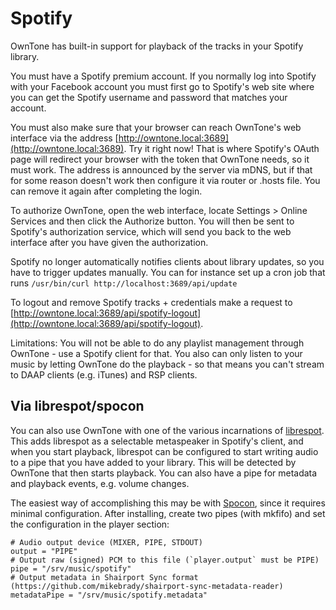 # Spotify

OwnTone has built-in support for playback of the tracks in your Spotify library.

You must have a Spotify premium account. If you normally log into Spotify with
your Facebook account you must first go to Spotify's web site where you can get
the Spotify username and password that matches your account.

You must also make sure that your browser can reach OwnTone's web interface via
the address [http://owntone.local:3689](http://owntone.local:3689). Try it right
now! That is where Spotify's OAuth page will redirect your browser with the
token that OwnTone needs, so it must work. The address is announced by the
server via mDNS, but if that for some reason doesn't work then configure it via
router or .hosts file. You can remove it again after completing the login.

To authorize OwnTone, open the web interface, locate Settings > Online Services
and then click the Authorize button. You will then be sent to Spotify's
authorization service, which will send you back to the web interface after
you have given the authorization.

Spotify no longer automatically notifies clients about library updates, so you
have to trigger updates manually. You can for instance set up a cron job that
runs `/usr/bin/curl http://localhost:3689/api/update`

To logout and remove Spotify tracks + credentials make a request to
[http://owntone.local:3689/api/spotify-logout](http://owntone.local:3689/api/spotify-logout).

Limitations:
You will not be able to do any playlist management through OwnTone - use
a Spotify client for that. You also can only listen to your music by letting
OwnTone do the playback - so that means you can't stream to DAAP clients (e.g.
iTunes) and RSP clients.

## Via librespot/spocon

You can also use OwnTone with one of the various incarnations of
[librespot](https://github.com/librespot-org/librespot). This adds librespot as
a selectable metaspeaker in Spotify's client, and when you start playback,
librespot can be configured to start writing audio to a pipe that you have added
to your library. This will be detected by OwnTone that then starts playback.
You can also have a pipe for metadata and playback events, e.g. volume changes.

The easiest way of accomplishing this may be with [Spocon](https://github.com/spocon/spocon),
since it requires minimal configuration. After installing, create two pipes
(with mkfifo) and set the configuration in the player section:

```
# Audio output device (MIXER, PIPE, STDOUT)
output = "PIPE"
# Output raw (signed) PCM to this file (`player.output` must be PIPE)
pipe = "/srv/music/spotify"
# Output metadata in Shairport Sync format (https://github.com/mikebrady/shairport-sync-metadata-reader)
metadataPipe = "/srv/music/spotify.metadata"
```
